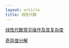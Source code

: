 ```yaml
---
layout: article
title: 线性代数
---
```

[线性代数常见操作及其复杂度](https://qiuuu1504.github.io/2024/07/06/%E7%BA%BF%E6%80%A7%E4%BB%A3%E6%95%B0%E5%B8%B8%E8%A7%81%E6%93%8D%E4%BD%9C%E5%8F%8A%E5%85%B6%E5%A4%8D%E6%9D%82%E5%BA%A6.html)

[奇异值分解](https://qiuuu1504.github.io/2024/07/07/%E5%A5%87%E5%BC%82%E5%80%BC%E5%88%86%E8%A7%A3.html)